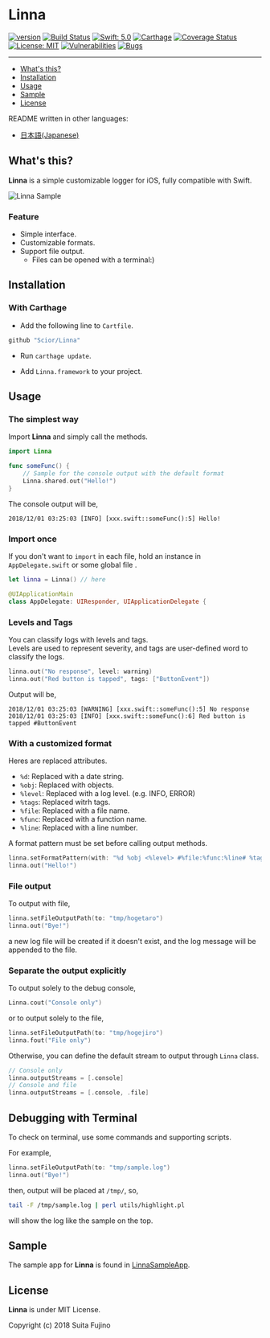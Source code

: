 # Linna

[![version](https://img.shields.io/badge/version-0.2.1-blue.svg)](https://github.com/Scior/Linna)
[![Build Status](https://travis-ci.org/Scior/Linna.svg?branch=master)](https://travis-ci.org/Scior/Linna)
[![Swift: 5.0](https://img.shields.io/badge/Swift-5.0-green.svg)](https://swift.org/)
[![Carthage](https://img.shields.io/badge/Carthage-compatible-green.svg)](https://github.com/Carthage/Carthage)
[![Coverage Status](https://coveralls.io/repos/github/Scior/Linna/badge.svg)](https://coveralls.io/github/Scior/Linna)
[![License: MIT](https://img.shields.io/badge/License-MIT-yellow.svg)](https://opensource.org/licenses/MIT)
[![Vulnerabilities](https://sonarcloud.io/api/project_badges/measure?project=Scior_Linna&metric=vulnerabilities)](https://sonarcloud.io/api/project_badges/measure?project=Scior_Linna&metric=vulnerabilities)
[![Bugs](https://sonarcloud.io/api/project_badges/measure?project=Scior_Linna&metric=bugs)](https://sonarcloud.io/api/project_badges/measure?project=Scior_Linna&metric=bugs)

----

- [What's this?](#whats-this)
- [Installation](#installation)
- [Usage](#usage)
- [Sample](#sample)
- [License](#license)

README written in other languages:

- [日本語(Japanese)](./README_ja.md)

## What's this?

**Linna** is a simple customizable logger for iOS, fully compatible with Swift.  

![Linna Sample](https://gist.githubusercontent.com/Scior/c601461a06a384e0f534b045d29b6272/raw/2b6c0ef488bf17fa38f9980ae2c77083ca795a6b/linnasample.gif)

### Feature

- Simple interface.
- Customizable formats.
- Support file output.
  - Files can be opened with a terminal:)

## Installation

### With Carthage

- Add the following line to `Cartfile`.

```ruby
github "Scior/Linna"
```

- Run `carthage update`.

- Add `Linna.framework` to your project.

## Usage

### The simplest way

Import **Linna** and simply call the methods.

```swift
import Linna

func someFunc() {
    // Sample for the console output with the default format
    Linna.shared.out("Hello!")
}
```

The console output will be,

```text
2018/12/01 03:25:03 [INFO] [xxx.swift::someFunc():5] Hello!
```

### Import once

If you don't want to `import` in each file, hold an instance in `AppDelegate.swift` or some global file .

```swift
let linna = Linna() // here

@UIApplicationMain
class AppDelegate: UIResponder, UIApplicationDelegate {
```

### Levels and Tags

You can classify logs with levels and tags.  
Levels are used to represent severity, and tags are user-defined word to classify the logs.

```swift
linna.out("No response", level: warning)
linna.out("Red button is tapped", tags: ["ButtonEvent"])
```

Output will be,

```text
2018/12/01 03:25:03 [WARNING] [xxx.swift::someFunc():5] No response
2018/12/01 03:25:03 [INFO] [xxx.swift::someFunc():6] Red button is tapped #ButtonEvent
```

### With a customized format

Heres are replaced attributes.

- `%d`: Replaced with a date string.
- `%obj`: Replaced with objects.
- `%level`: Replaced with a log level. (e.g. INFO, ERROR)
- `%tags`: Replaced witrh tags.
- `%file`: Replaced with a file name.
- `%func`: Replaced with a function name.
- `%line`: Replaced with a line number.

A format pattern must be set before calling output methods.

```swift
linna.setFormatPattern(with: "%d %obj <%level> #%file:%func:%line# %tags")
linna.out("Hello!")
```

### File output

To output with file,

```swift
linna.setFileOutputPath(to: "tmp/hogetaro")
linna.out("Bye!")
```

a new log file will be created if it doesn't exist, and the log message will be appended to the file.

### Separate the output explicitly

To output solely to the debug console,

```swift
Linna.cout("Console only")
```

or to output solely to the file,

```swift
linna.setFileOutputPath(to: "tmp/hogejiro")
linna.fout("File only")
```

Otherwise, you can define the default stream to output through `Linna` class.

```swift
// Console only
linna.outputStreams = [.console]
// Console and file
linna.outputStreams = [.console, .file]
```

## Debugging with Terminal

To check on terminal, use some commands and supporting scripts.

For example,

```swift
linna.setFileOutputPath(to: "tmp/sample.log")
linna.out("Bye!")
```

then, output will be placed at `/tmp/`, so,

```sh
tail -F /tmp/sample.log | perl utils/highlight.pl
```

will show the log like the sample on the top.

## Sample

The sample app for **Linna** is found in [LinnaSampleApp](https://github.com/Scior/Linna/tree/master/LinnaSampleApp).

## License

**Linna** is under MIT License.

Copyright (c) 2018 Suita Fujino  
